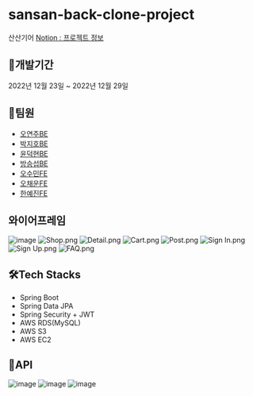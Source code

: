 # sansan-back-clone-project

산산기어
[Notion : 프로젝트 정보](https://www.notion.so/4-57bc53e5be30427d8d18ec5baff6acf2)

## 📆개발기간

2022년 12월 23일 ~ 2022년 12월 29일

## 🎄팀원

- [오연주BE](https://github.com/OhYeonJu)
- [박지호BE](https://github.com/jihopark01)
- [윤덕현BE](https://github.com/yundukhyun)
- [방승섭BE](https://github.com/bangseungsup)
- [오수민FE](https://github.com/soomin-world)
- [오채운FE](https://github.com/chaewoon-Front)
- [한예진FE](https://github.com/lidieee)

## 와이어프레임
![image](https://user-images.githubusercontent.com/55370369/209972737-b32457bd-6c3e-4a74-9ae8-b3583d615360.png)
![Shop.png](https://s3-us-west-2.amazonaws.com/secure.notion-static.com/bcfa32de-6d2a-4f36-9c5e-bfd2fc415528/Shop.png)
![Detail.png](https://s3-us-west-2.amazonaws.com/secure.notion-static.com/9e59b1b3-c7da-4e0c-aa3e-0c41d8dd6936/Detail.png)
![Cart.png](https://s3-us-west-2.amazonaws.com/secure.notion-static.com/cb098055-1294-4f31-8a30-f6044a3b91d9/Cart.png)
![Post.png](https://s3-us-west-2.amazonaws.com/secure.notion-static.com/4387d60f-e495-4e64-a211-173bb0205f74/Post.png)
![Sign In.png](https://s3-us-west-2.amazonaws.com/secure.notion-static.com/4df16aa8-a3c7-4882-b840-70c1ca6f8aec/Sign_In.png)
![Sign Up.png](https://s3-us-west-2.amazonaws.com/secure.notion-static.com/02acf0fd-ab8f-47bc-a602-b85486144960/Sign_Up.png)
![FAQ.png](https://s3-us-west-2.amazonaws.com/secure.notion-static.com/1d5f2d28-2d4f-4bbd-8627-bf667fd47e1b/FAQ.png)

## 🛠️Tech Stacks
- Spring Boot
- Spring Data JPA
- Spring Security + JWT
- AWS RDS(MySQL)
- AWS S3
- AWS EC2

## 👀API
![image](https://user-images.githubusercontent.com/55370369/209972591-eee2b22f-c931-423e-a3b5-b708e3e2d0e6.png)
![image](https://user-images.githubusercontent.com/55370369/209972485-a55ebdf6-f9d7-4c1a-8d11-3231a039c6bd.png)
![image](https://user-images.githubusercontent.com/55370369/209972523-b7d811ff-03b5-460c-8923-2f1c66b8265d.png)

